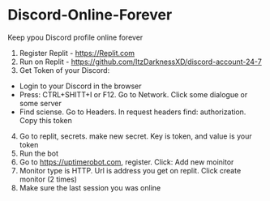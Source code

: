 # Discord-Online-Forever
Keep ypou Discord profile online forever

1. Register Replit - https://Replit.com
2. Run on Replit - https://github.com/ItzDarknessXD/discord-account-24-7
3. Get Token of your Discord:
  - Login to your Discord in the browser
  - Press: CTRL+SHITT+I or F12. Go to Network. Click some dialogue or some server
  - Find sciense. Go to Headers. In request headers find: authorization. Copy this token
4. Go to replit, secrets. make new secret. Key is token, and value is your token
5. Run the bot
6. Go to https://uptimerobot.com, register. Click: Add new moinitor
7. Monitor type is HTTP. Url is address you get on replit. Click create monitor (2 times)
8. Make sure the last session you was online
